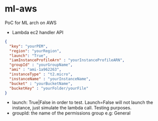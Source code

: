 # ml-aws
PoC for ML arch on AWS

* Lambda ec2 handler API
```json
{
  "key": "yourPEM",
  "region": "yourRegion",
  "launch": "True", 
  "iamInstanceProfileArn" : "yourInstanceProfileARN",
  "groupId" : "yourGroupName",
  "ami" : "ami-1a962263",
  "instanceType" : "t2.micro",
  "instanceName" : "yourInstanceName",
  "bucket" : "yourBucketName",
  "bucketKey" : "yourFolder/yourFile"
}
```

* launch: True|False in order to test. Launch=False will not launch the instance, just simulate the lambda call. Testing purposes.
* groupId: the name of the permissions group e.g: General
